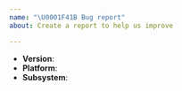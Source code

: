 ```yaml
---
name: "\U0001F41B Bug report"
about: Create a report to help us improve

---
```


<!--
Thank you for reporting a possible bug in jackal.

Please fill in as much of the template below as you can.

Version: output of `jackal --version`
Platform: output of `uname -a`
Subsystem: if known, please specify the affected core module name

If possible, please provide code that demonstrates the problem, keeping it as
simple and free of external dependencies as you can.
-->

* **Version**:
* **Platform**:
* **Subsystem**:

<!-- Please provide more details below this comment. -->
